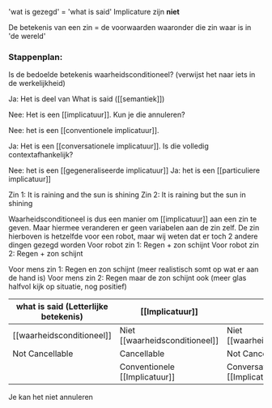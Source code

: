 'wat is gezegd' = 'what is said'
Implicature zijn **niet** 

De betekenis van een zin = de voorwaarden waaronder die zin waar is in 'de wereld'

### Stappenplan:
Is de bedoelde betekenis waarheidsconditioneel?
(verwijst het naar iets in de werkelijkheid)

Ja: Het is deel van What is said ([[semantiek]])

Nee: Het is een [[implicatuur]]. 
Kun je die annuleren?

Nee: het is een [[conventionele implicatuur]].

Ja: Het is een [[conversationele implicatuur]]. 
Is die volledig contextafhankelijk?

Nee: het is een [[gegeneraliseerde implicatuur]]
Ja: het is een [[particuliere implicatuur]]




Zin 1: It is raining and the sun is shining
Zin 2: It is raining but the sun in shining

Waarheidsconditioneel is dus een manier om [[implicatuur]] aan een zin te geven. Maar hiermee veranderen er geen variabelen aan de zin zelf. De zin hierboven is hetzelfde voor een robot, maar wij weten dat er toch 2 andere dingen gezegd worden
Voor robot zin 1: Regen + zon schijnt
Voor robot zin 2: Regen + zon schijnt

Voor mens zin 1: Regen en zon schijnt (meer realistisch somt op wat er aan de hand is)
Voor mens zin 2: Regen maar de zon schijnt ook (meer glas halfvol kijk op situatie, nog positief)


| what is said (Letterlijke betekenis)             | [[Implicatuur]]                |                             |
| ------------------------- | ------------------------------ | --------------------------- |
| [[waarheidsconditioneel]] | Niet [[waarheidsconditioneel]] | Niet [[waarheidsconditioneel]]  |
| Not Cancellable           | Cancellable                    | Not Cancellable             |
|                           | Conventionele [[Implicatuur]]      | Conversationele [[Implicatuur]] |
   


Je kan het niet annuleren